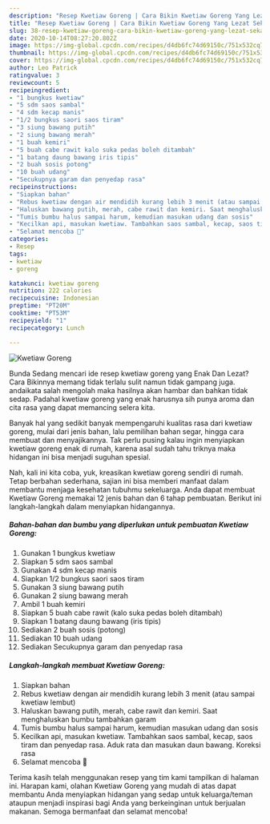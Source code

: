```yaml
---
description: "Resep Kwetiaw Goreng | Cara Bikin Kwetiaw Goreng Yang Lezat Sekali"
title: "Resep Kwetiaw Goreng | Cara Bikin Kwetiaw Goreng Yang Lezat Sekali"
slug: 38-resep-kwetiaw-goreng-cara-bikin-kwetiaw-goreng-yang-lezat-sekali
date: 2020-10-14T08:27:20.802Z
image: https://img-global.cpcdn.com/recipes/d4db6fc74d69150c/751x532cq70/kwetiaw-goreng-foto-resep-utama.jpg
thumbnail: https://img-global.cpcdn.com/recipes/d4db6fc74d69150c/751x532cq70/kwetiaw-goreng-foto-resep-utama.jpg
cover: https://img-global.cpcdn.com/recipes/d4db6fc74d69150c/751x532cq70/kwetiaw-goreng-foto-resep-utama.jpg
author: Leo Patrick
ratingvalue: 3
reviewcount: 5
recipeingredient:
- "1 bungkus kwetiaw"
- "5 sdm saos sambal"
- "4 sdm kecap manis"
- "1/2 bungkus saori saos tiram"
- "3 siung bawang putih"
- "2 siung bawang merah"
- "1 buah kemiri"
- "5 buah cabe rawit kalo suka pedas boleh ditambah"
- "1 batang daung bawang iris tipis"
- "2 buah sosis potong"
- "10 buah udang"
- "Secukupnya garam dan penyedap rasa"
recipeinstructions:
- "Siapkan bahan"
- "Rebus kwetiaw dengan air mendidih kurang lebih 3 menit (atau sampai kwetiaw lembut)"
- "Haluskan bawang putih, merah, cabe rawit dan kemiri. Saat menghaluskan bumbu tambahkan garam"
- "Tumis bumbu halus sampai harum, kemudian masukan udang dan sosis"
- "Kecilkan api, masukan kwetiaw. Tambahkan saos sambal, kecap, saos tiram dan penyedap rasa. Aduk rata dan masukan daun bawang. Koreksi rasa"
- "Selamat mencoba 🐻"
categories:
- Resep
tags:
- kwetiaw
- goreng

katakunci: kwetiaw goreng 
nutrition: 222 calories
recipecuisine: Indonesian
preptime: "PT20M"
cooktime: "PT53M"
recipeyield: "1"
recipecategory: Lunch

---
```



![Kwetiaw Goreng](https://img-global.cpcdn.com/recipes/d4db6fc74d69150c/751x532cq70/kwetiaw-goreng-foto-resep-utama.jpg)

Bunda Sedang mencari ide resep kwetiaw goreng yang Enak Dan Lezat? Cara Bikinnya memang tidak terlalu sulit namun tidak gampang juga. andaikata salah mengolah maka hasilnya akan hambar dan bahkan tidak sedap. Padahal kwetiaw goreng yang enak harusnya sih punya aroma dan cita rasa yang dapat memancing selera kita.

Banyak hal yang sedikit banyak mempengaruhi kualitas rasa dari kwetiaw goreng, mulai dari jenis bahan, lalu pemilihan bahan segar, hingga cara membuat dan menyajikannya. Tak perlu pusing kalau ingin menyiapkan kwetiaw goreng enak di rumah, karena asal sudah tahu triknya maka hidangan ini bisa menjadi suguhan spesial.




Nah, kali ini kita coba, yuk, kreasikan kwetiaw goreng sendiri di rumah. Tetap berbahan sederhana, sajian ini bisa memberi manfaat dalam membantu menjaga kesehatan tubuhmu sekeluarga. Anda dapat membuat Kwetiaw Goreng memakai 12 jenis bahan dan 6 tahap pembuatan. Berikut ini langkah-langkah dalam menyiapkan hidangannya.

<!--inarticleads1-->

##### Bahan-bahan dan bumbu yang diperlukan untuk pembuatan Kwetiaw Goreng:

1. Gunakan 1 bungkus kwetiaw
1. Siapkan 5 sdm saos sambal
1. Gunakan 4 sdm kecap manis
1. Siapkan 1/2 bungkus saori saos tiram
1. Gunakan 3 siung bawang putih
1. Gunakan 2 siung bawang merah
1. Ambil 1 buah kemiri
1. Siapkan 5 buah cabe rawit (kalo suka pedas boleh ditambah)
1. Siapkan 1 batang daung bawang (iris tipis)
1. Sediakan 2 buah sosis (potong)
1. Sediakan 10 buah udang
1. Sediakan Secukupnya garam dan penyedap rasa




<!--inarticleads2-->

##### Langkah-langkah membuat Kwetiaw Goreng:

1. Siapkan bahan
1. Rebus kwetiaw dengan air mendidih kurang lebih 3 menit (atau sampai kwetiaw lembut)
1. Haluskan bawang putih, merah, cabe rawit dan kemiri. Saat menghaluskan bumbu tambahkan garam
1. Tumis bumbu halus sampai harum, kemudian masukan udang dan sosis
1. Kecilkan api, masukan kwetiaw. Tambahkan saos sambal, kecap, saos tiram dan penyedap rasa. Aduk rata dan masukan daun bawang. Koreksi rasa
1. Selamat mencoba 🐻




Terima kasih telah menggunakan resep yang tim kami tampilkan di halaman ini. Harapan kami, olahan Kwetiaw Goreng yang mudah di atas dapat membantu Anda menyiapkan hidangan yang sedap untuk keluarga/teman ataupun menjadi inspirasi bagi Anda yang berkeinginan untuk berjualan makanan. Semoga bermanfaat dan selamat mencoba!
